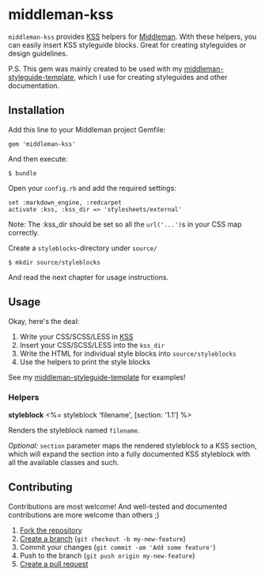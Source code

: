 # middleman-kss

`middleman-kss` provides [KSS][kss] helpers for
[Middleman](http://middlemanapp.com/). With these helpers, you can easily
insert KSS styleguide blocks. Great for creating styleguides or design
guidelines.

P.S. This gem was mainly created to be used with my
[middleman-styleguide-template][template], which I use for creating styleguides
and other documentation.

## Installation

Add this line to your Middleman project Gemfile:

    gem 'middleman-kss'

And then execute:

    $ bundle

Open your `config.rb` and add the required settings:

    set :markdown_engine, :redcarpet
    activate :kss, :kss_dir => 'stylesheets/external'

Note: The :kss_dir should be set so all the `url('...')`s in your CSS map correctly.

Create a `styleblocks`-directory under `source/`

    $ mkdir source/styleblocks

And read the next chapter for usage instructions.

## Usage

Okay, here's the deal:

1. Write your CSS/SCSS/LESS in [KSS][kss]
2. Insert your CSS/SCSS/LESS into the `kss_dir`
3. Write the HTML for individual style blocks into `source/styleblocks`
4. Use the helpers to print the style blocks

See my [middleman-styleguide-template][template] for examples!

### Helpers

**styleblock** <%= styleblock 'filename', [section: '1.1'] %>

Renders the styleblock named `filename`.

*Optional:* `section` parameter maps the
rendered styleblock to a KSS section, which will expand the section into a fully
documented KSS styleblock with all the available classes and such.


## Contributing

Contributions are most welcome! And well-tested and documented contributions are
more welcome than others ;)

1. [Fork the repository][fork]
2. [Create a branch][branch] (`git checkout -b my-new-feature`)
3. Commit your changes (`git commit -am 'Add some feature'`)
4. Push to the branch (`git push origin my-new-feature`)
5. [Create a pull request][pr]

[kss]: https://github.com/kneath/kss
[template]: https://github.com/Darep/middleman-styleguide-template
[fork]: http://help.github.com/fork-a-repo/
[branch]: http://learn.github.com/p/branching.html
[pr]: http://help.github.com/send-pull-requests/

